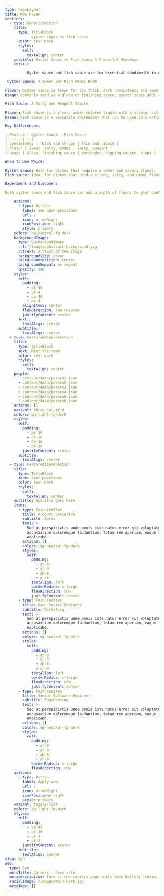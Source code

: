 ```yaml
---
type: PageLayout
title: MOe Haven
sections:
  - type: GenericSection
    title:
      type: TitleBlock
            oyster sauce vs fish sauce
      color: text-dark
      styles:
        self:
          textAlign: center
    subtitle: Oyster Sauce vs Fish Sauce A Flavorful Showdown
    text: >

          Oyster sauce and fish sauce are two essential condiments in Asian cuisine, each offering a unique flavor profile that can elevate your dishes. While they may seem similar at first glance, they have distinct characteristics that make them suitable for different applications. Let's dive into the world of these savory sauces.

 Oyster Sauce: A Sweet and Rich Umami Bomb

Flavor: Oyster sauce is known for its thick, dark consistency and sweet, slightly salty taste. It derives its rich, umami flavor from the caramelization of oysters.
Usage: Commonly used as a glaze or finishing sauce, oyster sauce adds a depth of flavor to stir-fries, marinades, and braised dishes. It's particularly well-suited for meats like pork and chicken.

Fish Sauce: A Salty and Pungent Staple

Flavor: Fish sauce is a clear, amber-colored liquid with a strong, salty, and pungent taste. It's made from fermented fish and salt, often anchovies.
Usage: Fish sauce is a versatile ingredient that can be used in a variety of dishes. It's often used as a base for marinades, dipping sauces, and soups. It's also a key component in many Southeast Asian dishes.

Key Differences:

| Feature | Oyster Sauce | Fish Sauce |
|---|---|---|
| Consistency | Thick and syrupy | Thin and liquid |
| Flavor | Sweet, salty, umami | Salty, pungent |
| Usage | Glaze, finishing sauce | Marinades, dipping sauces, soups |

When to Use Which:

Oyster sauce: Best for dishes that require a sweet and savory flavor, like stir-fries, marinades, and braises.
Fish sauce: Ideal for dishes that need a strong, salty, and umami flavor, such as dipping sauces, soups, and marinades.

Experiment and Discover:

Both oyster sauce and fish sauce can add a depth of flavor to your cooking. Experiment with different recipes to discover how these condiments can enhance your dishes. Remember, a little goes a long way, so start with a small amount and adjust to taste.

    actions:
      - type: Button
        label: See open positions
        url: /
        icon: arrowRight
        iconPosition: right
        style: primary
    colors: bg-neutral-fg-dark
    backgroundImage:
      type: BackgroundImage
      url: /images/abstract-background.svg
      altText: altText of the image
      backgroundSize: cover
      backgroundPosition: center
      backgroundRepeat: no-repeat
      opacity: 100
    styles:
      self:
        padding:
          - pt-40
          - pl-4
          - pb-40
          - pr-4
        alignItems: center
        flexDirection: row-reverse
        justifyContent: center
      text:
        textAlign: center
      subtitle:
        textAlign: center
  - type: FeaturedPeopleSection
    title:
      type: TitleBlock
      text: Meet the team
      color: text-dark
      styles:
        self:
          textAlign: center
    people:
      - content/data/person1.json
      - content/data/person2.json
      - content/data/person3.json
      - content/data/person4.json
      - content/data/person5.json
      - content/data/person6.json
    actions: []
    variant: three-col-grid
    colors: bg-light-fg-dark
    styles:
      self:
        padding:
          - pt-16
          - pl-16
          - pb-16
          - pr-16
        justifyContent: center
      subtitle:
        textAlign: center
  - type: FeaturedItemsSection
    title:
      type: TitleBlock
      text: Open positions
      color: text-dark
      styles:
        self:
          textAlign: center
    subtitle: Subtitle goes here
    items:
      - type: FeaturedItem
        title: Account Executive
        subtitle: Sales
        text: >-
          Sed ut perspiciatis unde omnis iste natus error sit voluptatem
          accusantium doloremque laudantium, totam rem aperiam, eaque ipsa quae.
          explicabo.
        actions: []
        colors: bg-neutral-fg-dark
        styles:
          self:
            padding:
              - pt-8
              - pl-8
              - pb-8
              - pr-8
            textAlign: left
            borderRadius: x-large
            flexDirection: row
            justifyContent: center
      - type: FeaturedItem
        title: Open Source Engineer
        subtitle: Marketing
        text: >-
          Sed ut perspiciatis unde omnis iste natus error sit voluptatem
          accusantium doloremque laudantium, totam rem aperiam, eaque ipsa quae.
          explicabo.
        actions: []
        colors: bg-neutral-fg-dark
        styles:
          self:
            padding:
              - pt-8
              - pl-8
              - pb-8
              - pr-8
            textAlign: left
            borderRadius: x-large
            flexDirection: row
            justifyContent: center
      - type: FeaturedItem
        title: Senior Software Engineer
        subtitle: Engineering
        text: >-
          Sed ut perspiciatis unde omnis iste natus error sit voluptatem
          accusantium doloremque laudantium, totam rem aperiam, eaque ipsa quae.
          explicabo.
        actions: []
        colors: bg-neutral-fg-dark
        styles:
          self:
            padding:
              - pt-8
              - pl-8
              - pb-8
              - pr-8
            borderRadius: x-large
            flexDirection: row
    actions:
      - type: Button
        label: Apply now
        url: /
        icon: arrowRight
        iconPosition: right
        style: primary
    variant: toggle-list
    colors: bg-light-fg-dark
    styles:
      self:
        padding:
          - pb-40
          - pt-16
          - pl-3
          - pr-3
        justifyContent: center
      subtitle:
        textAlign: center
slug: myh
seo:
  type: Seo
  metaTitle: Careers - Demo site
  metaDescription: This is the careers page built with Netlify Create.
  socialImage: /images/main-hero.jpg
  metaTags: []
---
```

